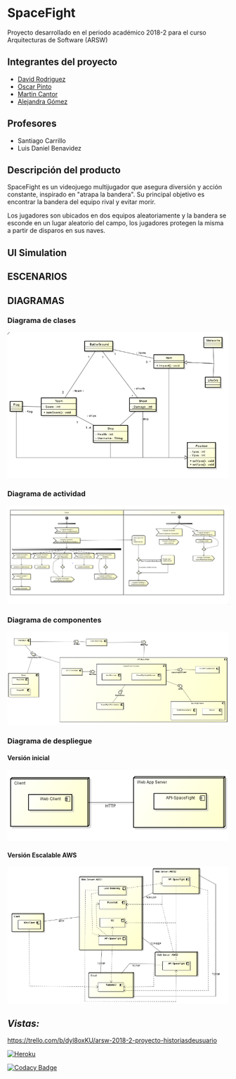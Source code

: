 # SpaceFight

Proyecto desarrollado en el periodo académico 2018-2 para el curso Arquitecturas de Software (ARSW)


## Integrantes del proyecto
  - [David Rodriguez][david]
  - [Oscar Pinto][oscar]
  - [Martin Cantor][martin]
  - [Alejandra Gómez][alejandra]

## Profesores
  - Santiago Carrillo 
  - Luis Daniel Benavidez

## Descripción del producto
SpaceFight es un videojuego multijugador que asegura diversión y acción constante, inspirado en "atrapa la bandera". Su principal objetivo es encontrar la bandera del equipo rival y evitar morir.

Los jugadores son ubicados en dos equipos aleatoriamente y la bandera se esconde en un lugar aleatorio del campo, los jugadores protegen la misma a partir de disparos en sus naves.

## UI Simulation

## ESCENARIOS

## DIAGRAMAS

### Diagrama de clases
![](img/class.PNG)

### Diagrama de actividad
![](img/activity.PNG)

### Diagrama de componentes
![](img/component.PNG)

### Diagrama de despliegue

#### Versión inicial
![](img/deployment1.PNG)

#### Versión Escalable AWS
![](img/deployment2.PNG)

*_Vistas:_*
------- 
https://trello.com/b/dyl8oxKU/arsw-2018-2-proyecto-historiasdeusuario

[![Heroku](https://wmpics.pics/di-NNAT.png)](https://spacefightarsw.herokuapp.com/)

[![Codacy Badge](https://api.codacy.com/project/badge/Grade/f029a69aeddb43498fe1a9a01dcd6434)](https://www.codacy.com/app/alejaags/SpaceFight?utm_source=github.com&amp;utm_medium=referral&amp;utm_content=ARSW-Proyecto-SpaceFight/SpaceFight&amp;utm_campaign=Badge_Grade)


   [david]: <https://github.com/davd62133>
   [oscar]: <https://github.com/TheBaphomet666>
   [martin]: <https://github.com/Martin9958>
   [alejandra]: <https://github.com/alejaags>
